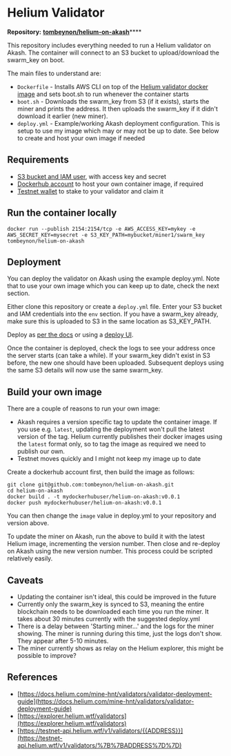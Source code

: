 # Helium Validator

**Repository:** [**tombeynon/helium-on-akash**](https://github.com/tombeynon/helium-on-akash)\*\*\*\*

This repository includes everything needed to run a Helium validator on Akash. The container will connect to an S3 bucket to upload/download the swarm\_key on boot.

The main files to understand are:

* `Dockerfile` - Installs AWS CLI on top of the [Helium validator docker image](https://quay.io/team-helium/validator) and sets boot.sh to run whenever the container starts
* `boot.sh` - Downloads the swarm\_key from S3 \(if it exists\), starts the miner and prints the address. It then uploads the swarm\_key if it didn't download it earlier \(new miner\).
* `deploy.yml` - Example/working Akash deployment configuration. This is setup to use my image which may or may not be up to date. See below to create and host your own image if needed

## Requirements

* [S3 bucket and IAM user](https://docs.aws.amazon.com/AmazonS3/latest/userguide/example-walkthroughs-managing-access-example1.html#grant-permissions-to-user-in-your-account-step1), with access key and secret
* [Dockerhub account](https://hub.docker.com/signup) to host your own container image, if required
* [Testnet wallet](https://docs.helium.com/mine-hnt/validators/validator-deployment-guide#create-testnet-wallet) to stake to your validator and claim it

## Run the container locally

```text
docker run --publish 2154:2154/tcp -e AWS_ACCESS_KEY=mykey -e AWS_SECRET_KEY=mysecret -e S3_KEY_PATH=mybucket/miner1/swarm_key tombeynon/helium-on-akash
```

## Deployment

You can deploy the validator on Akash using the example deploy.yml. Note that to use your own image which you can keep up to date, check the next section.

Either clone this repository or create a `deploy.yml` file. Enter your S3 bucket and IAM credentials into the `env` section. If you have a swarm\_key already, make sure this is uploaded to S3 in the same location as S3\_KEY\_PATH.

Deploy as [per the docs](https://docs.akash.network/guides/deploy) or using a [deploy UI](https://github.com/tombeynon/akash-deploy).

Once the container is deployed, check the logs to see your address once the server starts \(can take a while\). If your swarm\_key didn't exist in S3 before, the new one should have been uploaded. Subsequent deploys using the same S3 details will now use the same swarm\_key.

## Build your own image

There are a couple of reasons to run your own image:

* Akash requires a version specific tag to update the container image. If you use e.g. `latest`, updating the deployment won't pull the latest version of the tag. Helium currently publishes their docker images using the `latest` format only, so to tag the image as required we need to publish our own.
* Testnet moves quickly and I might not keep my image up to date

Create a dockerhub account first, then build the image as follows:

```text
git clone git@github.com:tombeynon/helium-on-akash.git
cd helium-on-akash
docker build . -t mydockerhubuser/helium-on-akash:v0.0.1
docker push mydockerhubuser/helium-on-akash:v0.0.1
```

You can then change the `image` value in deploy.yml to your repository and version above.

To update the miner on Akash, run the above to build it with the latest Helium image, incrementing the version number. Then close and re-deploy on Akash using the new version number. This process could be scripted relatively easily.

## Caveats

* Updating the container isn't ideal, this could be improved in the future
* Currently only the swarm\_key is synced to S3, meaning the entire blockchain needs to be downloaded each time you run the miner. It takes about 30 minutes currently with the suggested deploy.yml
* There is a delay between 'Starting miner...' and the logs for the miner showing. The miner is running during this time, just the logs don't show. They appear after 5-10 minutes.
* The miner currently shows as relay on the Helium explorer, this might be possible to improve?

## References

* [https://docs.helium.com/mine-hnt/validators/validator-deployment-guide](https://docs.helium.com/mine-hnt/validators/validator-deployment-guide)
* [https://explorer.helium.wtf/validators](https://explorer.helium.wtf/validators)
* [https://testnet-api.helium.wtf/v1/validators/{{ADDRESS}}](https://testnet-api.helium.wtf/v1/validators/%7B%7BADDRESS%7D%7D)

